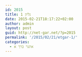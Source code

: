 ```yaml
---
id: 2015
title: גליון 1
date: 2015-02-21T18:17:22+02:00
author: admin
layout: post
guid: http://net-gar.net/?p=2015
permalink: '/2015/02/21/etgar-1/'
categories:
  - אתגר כרך א
---
```

